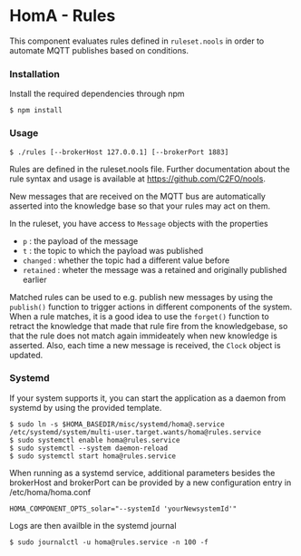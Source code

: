 # HomA - Rules
This component evaluates rules defined in ```ruleset.nools``` in order to automate MQTT publishes based on conditions. 

### Installation
Install the required dependencies through npm
```none
$ npm install
```

### Usage
``` 
$ ./rules [--brokerHost 127.0.0.1] [--brokerPort 1883]
```

Rules are defined in the ruleset.nools file.
Further documentation about the rule syntax and usage is available at https://github.com/C2FO/nools.

New messages that are received on the MQTT bus are automatically asserted into the knowledge base so that your rules may act on them. 

In the ruleset, you have access to ```Message``` objects with the properties 
   * ```p``` : the payload of the message
   * ```t``` : the topic to which the payload was published
   * ```changed``` : whether the topic had a different value before
   * ```retained``` : wheter the message was a retained and originally published earlier 

Matched rules can be used to e.g. publish new messages by using the ```publish()``` function to trigger actions in different components of the system.
When a rule matches, it is a good idea to use the ```forget()``` function to retract the knowledge that made that rule fire from the knowledgebase, so that the rule does not match again immideately when new knowledge is asserted. 
Also, each time a new message is received, the ```Clock``` object is updated.


### Systemd
If your system supports it, you can start the application as a daemon from systemd by using the provided template.
```none
$ sudo ln -s $HOMA_BASEDIR/misc/systemd/homa@.service /etc/systemd/system/multi-user.target.wants/homa@rules.service
$ sudo systemctl enable homa@rules.service
$ sudo systemctl --system daemon-reload
$ sudo systemctl start homa@rules.service
```

When running as a systemd service, additional parameters besides the brokerHost and brokerPort can be provided by a new configuration entry in /etc/homa/homa.conf
```
HOMA_COMPONENT_OPTS_solar="--systemId 'yourNewsystemId'"
```

Logs are then availble in the systemd journal 
```
$ sudo journalctl -u homa@rules.service -n 100 -f
```
